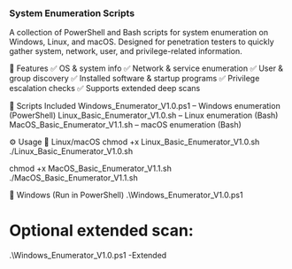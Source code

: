 ### System Enumeration Scripts
A collection of PowerShell and Bash scripts for system enumeration on Windows, Linux, and macOS. Designed for penetration testers to quickly gather system, network, user, and privilege-related information.

🔧 Features
✅ OS & system info
✅ Network & service enumeration
✅ User & group discovery
✅ Installed software & startup programs
✅ Privilege escalation checks
✅ Supports extended deep scans

📁 Scripts Included
Windows_Enumerator_V1.0.ps1 – Windows enumeration (PowerShell)
Linux_Basic_Enumerator_V1.0.sh – Linux enumeration (Bash)
MacOS_Basic_Enumerator_V1.1.sh – macOS enumeration (Bash)

⚙️ Usage
🔹 Linux/macOS
chmod +x Linux_Basic_Enumerator_V1.0.sh
./Linux_Basic_Enumerator_V1.0.sh

chmod +x MacOS_Basic_Enumerator_V1.1.sh
./MacOS_Basic_Enumerator_V1.1.sh

🔹 Windows (Run in PowerShell)
.\Windows_Enumerator_V1.0.ps1

# Optional extended scan:
.\Windows_Enumerator_V1.0.ps1 -Extended
